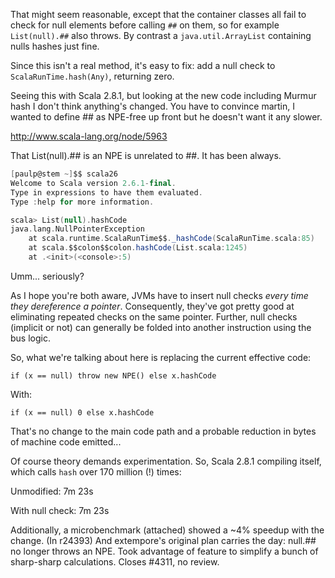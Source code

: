 That might seem reasonable, except that the container classes all fail to check for null elements before calling `##` on them, so for example `List(null).##` also throws. By contrast a `java.util.ArrayList` containing nulls hashes just fine.

Since this isn't a real method, it's easy to fix: add a null check to `ScalaRunTime.hash(Any)`, returning zero.

Seeing this with Scala 2.8.1, but looking at the new code including Murmur hash I don't think anything's changed.
You have to convince martin, I wanted to define ## as NPE-free up front but he doesn't want it any slower.

  http://www.scala-lang.org/node/5963

That List(null).## is an NPE is unrelated to ##.  It has been always.
```scala
[paulp@stem ~]$$ scala26
Welcome to Scala version 2.6.1-final.
Type in expressions to have them evaluated.
Type :help for more information.

scala> List(null).hashCode
java.lang.NullPointerException
	at scala.runtime.ScalaRunTime$$._hashCode(ScalaRunTime.scala:85)
	at scala.$$colon$$colon.hashCode(List.scala:1245)
	at .<init>(<console>:5)
```
Umm... seriously?

As I hope you're both aware, JVMs have to insert null checks *every time they dereference a pointer*. Consequently, they've got pretty good at eliminating repeated checks on the same pointer. Further, null checks (implicit or not) can generally be folded into another instruction using the bus logic.

So, what we're talking about here is replacing the current effective code:

`if (x == null) throw new NPE() else x.hashCode`

With:

`if (x == null) 0 else x.hashCode`

That's no change to the main code path and a probable reduction in bytes of machine code emitted...

Of course theory demands experimentation. So, Scala 2.8.1 compiling itself, which calls `hash` over 170 million (!) times:

Unmodified: 7m 23s

With null check: 7m 23s

Additionally, a microbenchmark (attached) showed a ~4% speedup with the change.
(In r24393) And extempore's original plan carries the day: null.## no longer
throws an NPE.  Took advantage of feature to simplify a bunch of
sharp-sharp calculations.  Closes #4311, no review.

